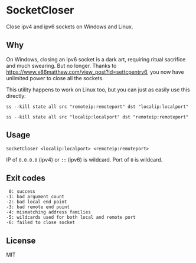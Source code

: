 # SocketCloser
Close ipv4 and ipv6 sockets on Windows and Linux.

## Why
On Windows, closing an ipv6 socket is a dark art, requiring ritual sacrifice and much swearing. But no longer. Thanks to https://www.x86matthew.com/view_post?id=settcpentry6, you now have unlimited power to close all the sockets.

This utility happens to work on Linux too, but you can just as easily use this directly:

`ss --kill state all src "remoteip:remoteport" dst "localip:localport"`

`ss --kill state all src "localip:localport" dst "remoteip:remoteport"`

## Usage
`SocketCloser <localip:localport> <remoteip:remoteport>`

IP of `0.0.0.0` (ipv4) or `::` (ipv6) is wildcard. Port of `0` is wildcard.

## Exit codes
```
 0: success  
-1: bad argument count  
-2: bad local end point  
-3: bad remote end point  
-4: mismatching address families  
-5: wildcards used for both local and remote port  
-6: failed to close socket  
```

## License
MIT